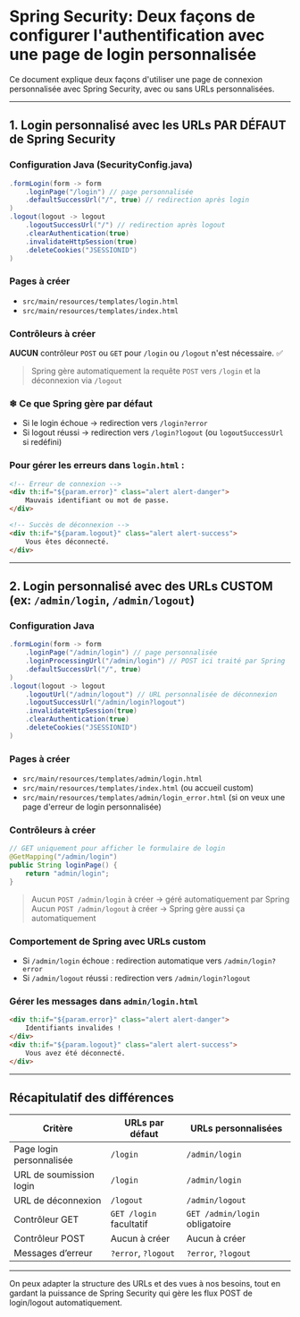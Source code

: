 # Spring Security: Deux façons de configurer l'authentification avec une page de login personnalisée

Ce document explique deux façons d'utiliser une page de connexion personnalisée avec Spring Security, avec ou sans URLs personnalisées.

---

## 1. **Login personnalisé avec les URLs PAR DÉFAUT de Spring Security**

### Configuration Java (SecurityConfig.java)

```java
.formLogin(form -> form
    .loginPage("/login") // page personnalisée
    .defaultSuccessUrl("/", true) // redirection après login
)
.logout(logout -> logout
    .logoutSuccessUrl("/") // redirection après logout
    .clearAuthentication(true)
    .invalidateHttpSession(true)
    .deleteCookies("JSESSIONID")
)
```

### Pages à créer

* `src/main/resources/templates/login.html`
* `src/main/resources/templates/index.html`

### Contrôleurs à créer

**AUCUN** contrôleur `POST` ou `GET` pour `/login` ou `/logout` n'est nécessaire. ✅

> Spring gère automatiquement la requête `POST` vers `/login` et la déconnexion via `/logout`

### ❄ Ce que Spring gère par défaut

* Si le login échoue → redirection vers `/login?error`
* Si logout réussi → redirection vers `/login?logout` (ou `logoutSuccessUrl` si redéfini)

### Pour gérer les erreurs dans `login.html` :

```html
<!-- Erreur de connexion -->
<div th:if="${param.error}" class="alert alert-danger">
    Mauvais identifiant ou mot de passe.
</div>

<!-- Succès de déconnexion -->
<div th:if="${param.logout}" class="alert alert-success">
    Vous êtes déconnecté.
</div>
```

---

## 2. **Login personnalisé avec des URLs CUSTOM (ex: `/admin/login`, `/admin/logout`)**

### Configuration Java

```java
.formLogin(form -> form
    .loginPage("/admin/login") // page personnalisée
    .loginProcessingUrl("/admin/login") // POST ici traité par Spring
    .defaultSuccessUrl("/", true)
)
.logout(logout -> logout
    .logoutUrl("/admin/logout") // URL personnalisée de déconnexion
    .logoutSuccessUrl("/admin/login?logout")
    .invalidateHttpSession(true)
    .clearAuthentication(true)
    .deleteCookies("JSESSIONID")
)
```

### Pages à créer

* `src/main/resources/templates/admin/login.html`
* `src/main/resources/templates/index.html` (ou accueil custom)
* `src/main/resources/templates/admin/login_error.html` (si on veux une page d'erreur de login personnalisée)

### Contrôleurs à créer

```java
// GET uniquement pour afficher le formulaire de login
@GetMapping("/admin/login")
public String loginPage() {
    return "admin/login";
}
```

> Aucun `POST /admin/login` à créer → géré automatiquement par Spring 
> Aucun `POST /admin/logout` à créer → Spring gère aussi ça automatiquement 

### Comportement de Spring avec URLs custom

* Si `/admin/login` échoue : redirection automatique vers `/admin/login?error`
* Si `/admin/logout` réussi : redirection vers `/admin/login?logout`

### Gérer les messages dans `admin/login.html`

```html
<div th:if="${param.error}" class="alert alert-danger">
    Identifiants invalides !
</div>
<div th:if="${param.logout}" class="alert alert-success">
    Vous avez été déconnecté.
</div>
```

---

## Récapitulatif des différences

| Critère                  | URLs par défaut         | URLs personnalisées            |
| ------------------------ | ----------------------- | ------------------------------ |
| Page login personnalisée | `/login`                | `/admin/login`                 |
| URL de soumission login  | `/login`                | `/admin/login`                 |
| URL de déconnexion       | `/logout`               | `/admin/logout`                |
| Contrôleur GET           | `GET /login` facultatif | `GET /admin/login` obligatoire |
| Contrôleur POST          | Aucun à créer           | Aucun à créer                  |
| Messages d’erreur        | `?error`, `?logout`     | `?error`, `?logout`            |

---

On peux adapter la structure des URLs et des vues à nos besoins, tout en gardant la puissance de Spring Security qui gère les flux POST de login/logout automatiquement.

